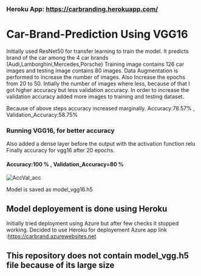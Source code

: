 ### Heroku App: https://carbranding.herokuapp.com/
# Car-Brand-Prediction Using VGG16 
Initially used ResNet50 for transfer learning to train the model. It predicts brand of the car among the 4 car brands (Audi,Lamborghini,Mercedes,Porsche)
Training image contains 126 car images and testing image contains 80 images.
Data Augmentation is performed to increase the number of images.
Also Increase the epochs from 20 to 50.
Intially the number of images where less, because of that I got higher accuracy but less validation accuracy. In order to increase the validation accuracy added more images to training and testing dataset.

Because of above steps accuracy increased marginally. 
 Accuracy:78.57% , Validation_Accuracy:58.75%
### Running VGG16, for better accuracy 
Also added a dense layer before the output with the activation function relu
Finally accuracy for vgg16 after 20 epochs.
#### Accuracy:100 % , Validation_Accuracy=80 %


![AccVal_acc](https://user-images.githubusercontent.com/30233432/179051016-8ae6c84e-c13c-431a-b87b-26c1864ea7df.png)

Model is saved as model_vgg16.h5
## Model deployement is done using Heroku
Initially tried deployment using Azure but after few checks it stopped working. Decided to use Heroku for deployement
Azure app link  :https://carbrand.azurewebsites.net
## This repository does not contain model_vgg.h5 file because of its large size
